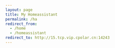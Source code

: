 ```yaml
---
layout: page
title: My Homeassistant
permalink: /ha
redirect_from:
  - /home
  - /homeassistant
redirect_to: http://15.tcp.vip.cpolar.cn:14243
---
```

